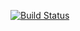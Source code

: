 [![Build Status](https://travis-ci.org/WheresMyBus/android.svg?branch=master)](https://travis-ci.org/WheresMyBus/android)

